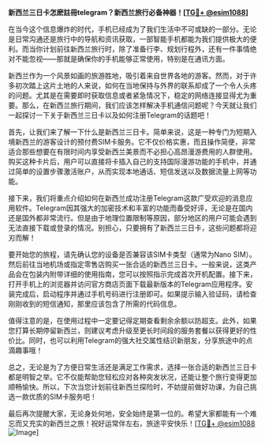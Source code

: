 **新西兰三日卡怎麽註冊telegram？新西兰旅行必备神器！[[TG💪+ @esim1088](https://t.me/s/esim1088)]**

在当今这个信息爆炸的时代，手机已经成为了我们生活中不可或缺的一部分。无论是日常沟通还是旅行中的导航和资讯获取，一部智能手机都能为我们提供极大的便利。而当你计划前往新西兰旅行时，除了准备行李、规划行程外，还有一件事情绝对不能忽视——那就是确保你的手机能够正常使用，特别是在通讯方面。

新西兰作为一个风景如画的旅游胜地，吸引着来自世界各地的游客。然而，对于许多初次踏上这片土地的人来说，如何在当地保持与外界的联系却成了一个令人头疼的问题。尤其是在需要即时获取信息或者紧急情况下，稳定的网络连接显得尤为重要。那么，在新西兰旅行期间，我们应该怎样解决手机通信问题呢？今天就让我们一起探讨一下关于新西兰三日卡以及如何注册Telegram的话题吧！

首先，让我们来了解一下什么是新西兰三日卡。简单来说，这是一种专门为短期入境新西兰的游客设计的预付费SIM卡服务。它不仅价格实惠，而且操作简便，非常适合那些想要在有限时间内享受新西兰美景而不必担心高昂漫游费用的人群使用。购买这种卡片后，用户可以直接将卡插入自己的支持国际漫游功能的手机中，并通过简单的设置步骤激活账户，从而实现本地通话、短信发送以及数据流量上网等功能。

接下来，我们将重点介绍如何在新西兰成功注册Telegram这款广受欢迎的消息应用软件。Telegram因其强大的加密技术和丰富的功能而备受好评，无论是在国内还是国外都非常流行。但是由于地理位置限制等原因，部分地区的用户可能会遇到无法直接下载或登录的情况。别担心，只要拥有了新西兰三日卡，这些问题都将迎刃而解！

要开始您的旅程，请先确认您的设备是否兼容该SIM卡类型（通常为Nano SIM）。然后前往当地机场或指定零售店购买一张合适的新西兰三日卡。一般来说，这类产品会在包装内附带详细的使用指南，您可以按照指示完成首次开机配置。接下来，打开手机上的浏览器并访问官方商店页面下载最新版本的Telegram应用程序。安装完成后，启动程序并通过手机号码进行注册即可。如果提示输入验证码，请检查刚刚收到的短信通知，那里应该包含了所需的代码信息。

值得注意的是，在使用过程中一定要记得定期查看剩余余额以防超支。此外，如果您打算长期停留新西兰，则建议考虑升级至更长时间段的服务套餐以获得更好的性价比。同时，也可以利用Telegram的强大社交属性结识新朋友，分享旅途中的点滴趣事哦！

总之，无论是为了方便日常生活还是满足工作需求，选择一张合适的新西兰三日卡都是明智之举。它不仅能帮助您轻松应对各种突发状况，还能让整个旅行变得更加顺畅愉快。所以，下次当您计划前往新西兰探险时，不妨提前做好功课，为自己挑选一款优质的SIM卡服务吧！

最后再次提醒大家，无论身处何地，安全始终是第一位的。希望大家都能有一个难忘而又充实的新西兰之旅！祝好运常伴左右，旅途平安快乐！[[TG💪+ @esim1088](https://t.me/s/esim1088) ![Image](https://i.postimg.cc/4NQfJmqS/Snipaste-2025-05-13-00-14-12.png)]